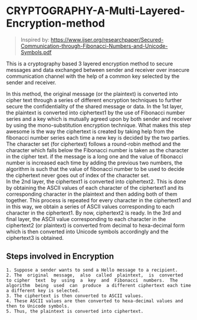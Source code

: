 # CRYPTOGRAPHY-A-Multi-Layered-Encryption-method
> Inspired by: https://www.ijser.org/researchpaper/Secured-Communication-through-Fibonacci-Numbers-and-Unicode-Symbols.pdf

This is a cryptography based 3 layered encryption method to secure messages and data exchanged between sender and receiver over insecure communication channel with the help of a common key selected by the sender and receiver.

 In this method, the original message (or the plaintext) is converted into cipher text through a series of different encryption techniques to further secure the confidentiality of the shared message or data.
 In the 1st layer, the plaintext is converted into ciphertext1 by the use of Fibonacci number series and a key which is mutually agreed upon by both sender and receiver by using the mono-substitution encryption technique. What makes this step awesome is the way the ciphertext is created by taking help from the fibonacci number series each time a new key is decided by the two parties. The character set (for ciphertext) follows a round-robin method and the character which falls below the Fibonacci number is taken as the character in the cipher text. if the message is a long one and the value of fibonacci number is increased each time by adding the previous two numbers, the algorithm is such that the value of fibonacci number to be used to decide the ciphertext never goes out of index of the character set.  
 In the 2nd layer, the ciphertext1 is converted into ciphertext2. This is done by obtaining the ASCII values of each character of the ciphertext1 and its corresponding character in the plaintext and then adding both of them together. This process is repeated for every character in the ciphertext1 and in this way, we obtain a series of ASCII values corresponding to each character in the ciphertext1. By now, ciphertext2 is ready.
 In the 3rd and final layer, the ASCII value corresponding to each character in the ciphertext2 (or plaintext) is converted from decimal to hexa-decimal form which is then converted into Unicode symbols accordingly and the ciphertext3 is obtained.
 
 ## Steps involved in Encryption
    1. Suppose a sender wants to send a Hello message to a recipient.
    2. The  original  message,  also  called  plaintext,  is  converted  to cipher  text  by  using  a  key  and  Fibonacci  numbers.  The  algorithm  being  used  can  produce  a different ciphertext each time a different key is selected.
    3. The ciphertext is then converted to ASCII values.
    4. These ASCII values are then converted to hexa-decimal values and then to Unicode symbols.
    5. Thus, the plaintext is converted into ciphertext. 
